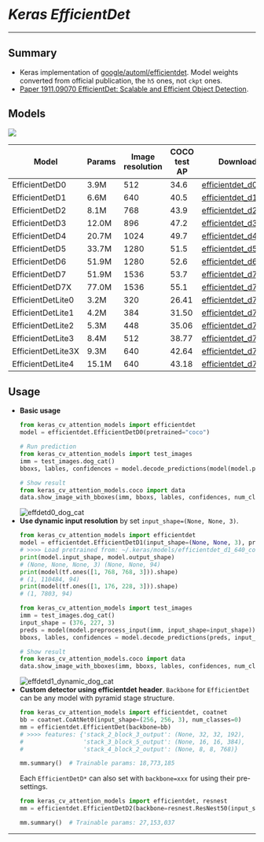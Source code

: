 # ___Keras EfficientDet___
***

## Summary
  - Keras implementation of [google/automl/efficientdet](https://github.com/google/automl/tree/master/efficientdet). Model weights converted from official publication, the `h5` ones, not `ckpt` ones.
  - [Paper 1911.09070 EfficientDet: Scalable and Efficient Object Detection](https://arxiv.org/pdf/1911.09070.pdf).

## Models
  ![](https://user-images.githubusercontent.com/5744524/151656702-9fb68cf6-e4ce-42b5-a488-80807cc66e56.png)

  | Model              | Params | Image resolution | COCO test AP | Download |
  | ------------------ | ------ | ---------------- | ------------ | -------- |
  | EfficientDetD0     | 3.9M   | 512              | 34.6         | [efficientdet_d0.h5](https://github.com/leondgarse/keras_cv_attention_models/releases/download/efficientdet/efficientdet_d0_512_coco.h5) |
  | EfficientDetD1     | 6.6M   | 640              | 40.5         | [efficientdet_d1.h5](https://github.com/leondgarse/keras_cv_attention_models/releases/download/efficientdet/efficientdet_d1_640_coco.h5) |
  | EfficientDetD2     | 8.1M   | 768              | 43.9         | [efficientdet_d2.h5](https://github.com/leondgarse/keras_cv_attention_models/releases/download/efficientdet/efficientdet_d2_768_coco.h5) |
  | EfficientDetD3     | 12.0M  | 896              | 47.2         | [efficientdet_d3.h5](https://github.com/leondgarse/keras_cv_attention_models/releases/download/efficientdet/efficientdet_d3_896_coco.h5) |
  | EfficientDetD4     | 20.7M  | 1024             | 49.7         | [efficientdet_d4.h5](https://github.com/leondgarse/keras_cv_attention_models/releases/download/efficientdet/efficientdet_d4_1024_coco.h5) |
  | EfficientDetD5     | 33.7M  | 1280             | 51.5         | [efficientdet_d5.h5](https://github.com/leondgarse/keras_cv_attention_models/releases/download/efficientdet/efficientdet_d5_1280_coco.h5) |
  | EfficientDetD6     | 51.9M  | 1280             | 52.6         | [efficientdet_d6.h5](https://github.com/leondgarse/keras_cv_attention_models/releases/download/efficientdet/efficientdet_d6_1280_coco.h5) |
  | EfficientDetD7     | 51.9M  | 1536             | 53.7         | [efficientdet_d7.h5](https://github.com/leondgarse/keras_cv_attention_models/releases/download/efficientdet/efficientdet_d7_1536_coco.h5) |
  | EfficientDetD7X    | 77.0M  | 1536             | 55.1         | [efficientdet_d7x.h5](https://github.com/leondgarse/keras_cv_attention_models/releases/download/efficientdet/efficientdet_d7x_1536_coco.h5) |
  | EfficientDetLite0  | 3.2M   | 320             | 26.41         | [efficientdet_d7x.h5](https://github.com/leondgarse/keras_cv_attention_models/releases/download/efficientdet/efficientdet_lite0_320_coco.h5) |
  | EfficientDetLite1  | 4.2M   | 384             | 31.50         | [efficientdet_d7x.h5](https://github.com/leondgarse/keras_cv_attention_models/releases/download/efficientdet/efficientdet_lite1_384_coco.h5) |
  | EfficientDetLite2  | 5.3M   | 448             | 35.06         | [efficientdet_d7x.h5](https://github.com/leondgarse/keras_cv_attention_models/releases/download/efficientdet/efficientdet_lite2_448_coco.h5) |
  | EfficientDetLite3  | 8.4M   | 512             | 38.77         | [efficientdet_d7x.h5](https://github.com/leondgarse/keras_cv_attention_models/releases/download/efficientdet/efficientdet_lite3_512_coco.h5) |
  | EfficientDetLite3X | 9.3M   | 640             | 42.64         | [efficientdet_d7x.h5](https://github.com/leondgarse/keras_cv_attention_models/releases/download/efficientdet/efficientdet_lite3x_640_coco.h5) |
  | EfficientDetLite4  | 15.1M  | 640             | 43.18         | [efficientdet_d7x.h5](https://github.com/leondgarse/keras_cv_attention_models/releases/download/efficientdet/efficientdet_lite4_640_coco.h5) |

## Usage
  - **Basic usage**
    ```py
    from keras_cv_attention_models import efficientdet
    model = efficientdet.EfficientDetD0(pretrained="coco")

    # Run prediction
    from keras_cv_attention_models import test_images
    imm = test_images.dog_cat()
    bboxs, lables, confidences = model.decode_predictions(model(model.preprocess_input(imm)))[0]

    # Show result
    from keras_cv_attention_models.coco import data
    data.show_image_with_bboxes(imm, bboxs, lables, confidences, num_classes=90)
    ```
    ![effdetd0_dog_cat](https://user-images.githubusercontent.com/5744524/151114104-b8e0d625-66b5-4ccd-89cb-fe3c47dbf1a7.png)
  - **Use dynamic input resolution** by set `input_shape=(None, None, 3)`.
    ```py
    from keras_cv_attention_models import efficientdet
    model = efficientdet.EfficientDetD1(input_shape=(None, None, 3), pretrained="coco")
    # >>>> Load pretrained from: ~/.keras/models/efficientdet_d1_640_coco.h5
    print(model.input_shape, model.output_shape)
    # (None, None, None, 3) (None, None, 94)
    print(model(tf.ones([1, 768, 768, 3])).shape)
    # (1, 110484, 94)
    print(model(tf.ones([1, 176, 228, 3])).shape)
    # (1, 7803, 94)

    from keras_cv_attention_models import test_images
    imm = test_images.dog_cat()
    input_shape = (376, 227, 3)
    preds = model(model.preprocess_input(imm, input_shape=input_shape))
    bboxs, lables, confidences = model.decode_predictions(preds, input_shape=input_shape)[0]

    # Show result
    from keras_cv_attention_models.coco import data
    data.show_image_with_bboxes(imm, bboxs, lables, confidences, num_classes=90)
    ```
    ![effdetd1_dynamic_dog_cat](https://user-images.githubusercontent.com/5744524/153983911-2299efad-3b42-46b9-88c8-92c3b6e4e091.png)
  - **Custom detector using efficientdet header**. `Backbone` for `EfficientDet` can be any model with pyramid stage structure.
    ```py
    from keras_cv_attention_models import efficientdet, coatnet
    bb = coatnet.CoAtNet0(input_shape=(256, 256, 3), num_classes=0)
    mm = efficientdet.EfficientDet(backbone=bb)
    # >>>> features: {'stack_2_block_3_output': (None, 32, 32, 192),
    #                 'stack_3_block_5_output': (None, 16, 16, 384),
    #                 'stack_4_block_2_output': (None, 8, 8, 768)}

    mm.summary()  # Trainable params: 18,773,185
    ```
    Each `EfficientDetD*` can also set with `backbone=xxx` for using their pre-settings.
    ```py
    from keras_cv_attention_models import efficientdet, resnest
    mm = efficientdet.EfficientDetD2(backbone=resnest.ResNest50(input_shape=(384, 384, 3), num_classes=0))

    mm.summary()  # Trainable params: 27,153,037
    ```
***
